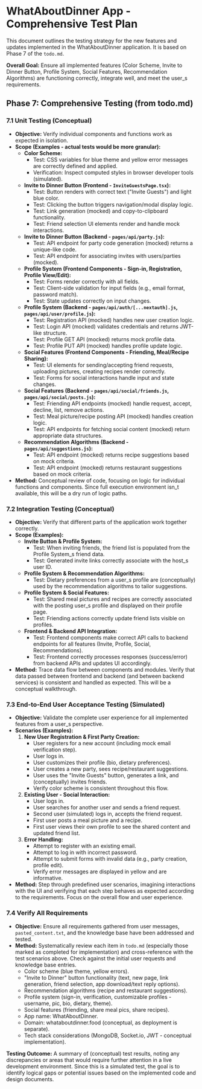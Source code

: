 # WhatAboutDinner App - Comprehensive Test Plan

This document outlines the testing strategy for the new features and updates implemented in the WhatAboutDinner application. It is based on Phase 7 of the `todo.md`.

**Overall Goal:** Ensure all implemented features (Color Scheme, Invite to Dinner Button, Profile System, Social Features, Recommendation Algorithms) are functioning correctly, integrate well, and meet the user_s requirements.

## Phase 7: Comprehensive Testing (from todo.md)

### 7.1 Unit Testing (Conceptual)

*   **Objective:** Verify individual components and functions work as expected in isolation.
*   **Scope (Examples - actual tests would be more granular):**
    *   **Color Scheme:**
        *   Test: CSS variables for blue theme and yellow error messages are correctly defined and applied.
        *   Verification: Inspect computed styles in browser developer tools (simulated).
    *   **Invite to Dinner Button (Frontend - `InviteGuestsPage.tsx`):**
        *   Test: Button renders with correct text ("Invite Guests") and light blue color.
        *   Test: Clicking the button triggers navigation/modal display logic.
        *   Test: Link generation (mocked) and copy-to-clipboard functionality.
        *   Test: Friend selection UI elements render and handle mock interactions.
    *   **Invite to Dinner Button (Backend - `pages/api/party.js`):**
        *   Test: API endpoint for party code generation (mocked) returns a unique-like code.
        *   Test: API endpoint for associating invites with users/parties (mocked).
    *   **Profile System (Frontend Components - Sign-in, Registration, Profile View/Edit):**
        *   Test: Forms render correctly with all fields.
        *   Test: Client-side validation for input fields (e.g., email format, password match).
        *   Test: State updates correctly on input changes.
    *   **Profile System (Backend - `pages/api/auth/[...nextauth].js`, `pages/api/user/profile.js`):**
        *   Test: Registration API (mocked) handles new user creation logic.
        *   Test: Login API (mocked) validates credentials and returns JWT-like structure.
        *   Test: Profile GET API (mocked) returns mock profile data.
        *   Test: Profile PUT API (mocked) handles profile update logic.
    *   **Social Features (Frontend Components - Friending, Meal/Recipe Sharing):**
        *   Test: UI elements for sending/accepting friend requests, uploading pictures, creating recipes render correctly.
        *   Test: Forms for social interactions handle input and state changes.
    *   **Social Features (Backend - `pages/api/social/friends.js`, `pages/api/social/posts.js`):**
        *   Test: Friending API endpoints (mocked) handle request, accept, decline, list, remove actions.
        *   Test: Meal picture/recipe posting API (mocked) handles creation logic.
        *   Test: API endpoints for fetching social content (mocked) return appropriate data structures.
    *   **Recommendation Algorithms (Backend - `pages/api/suggestions.js`):**
        *   Test: API endpoint (mocked) returns recipe suggestions based on mock criteria.
        *   Test: API endpoint (mocked) returns restaurant suggestions based on mock criteria.
*   **Method:** Conceptual review of code, focusing on logic for individual functions and components. Since full execution environment isn_t available, this will be a dry run of logic paths.

### 7.2 Integration Testing (Conceptual)

*   **Objective:** Verify that different parts of the application work together correctly.
*   **Scope (Examples):**
    *   **Invite Button & Profile System:**
        *   Test: When inviting friends, the friend list is populated from the Profile System_s friend data.
        *   Test: Generated invite links correctly associate with the host_s user ID.
    *   **Profile System & Recommendation Algorithms:**
        *   Test: Dietary preferences from a user_s profile are (conceptually) used by the recommendation algorithms to tailor suggestions.
    *   **Profile System & Social Features:**
        *   Test: Shared meal pictures and recipes are correctly associated with the posting user_s profile and displayed on their profile page.
        *   Test: Friending actions correctly update friend lists visible on profiles.
    *   **Frontend & Backend API Integration:**
        *   Test: Frontend components make correct API calls to backend endpoints for all features (Invite, Profile, Social, Recommendations).
        *   Test: Frontend correctly processes responses (success/error) from backend APIs and updates UI accordingly.
*   **Method:** Trace data flow between components and modules. Verify that data passed between frontend and backend (and between backend services) is consistent and handled as expected. This will be a conceptual walkthrough.

### 7.3 End-to-End User Acceptance Testing (Simulated)

*   **Objective:** Validate the complete user experience for all implemented features from a user_s perspective.
*   **Scenarios (Examples):**
    1.  **New User Registration & First Party Creation:**
        *   User registers for a new account (including mock email verification step).
        *   User logs in.
        *   User customizes their profile (bio, dietary preferences).
        *   User creates a new party, sees recipe/restaurant suggestions.
        *   User uses the "Invite Guests" button, generates a link, and (conceptually) invites friends.
        *   Verify color scheme is consistent throughout this flow.
    2.  **Existing User - Social Interaction:**
        *   User logs in.
        *   User searches for another user and sends a friend request.
        *   Second user (simulated) logs in, accepts the friend request.
        *   First user posts a meal picture and a recipe.
        *   First user views their own profile to see the shared content and updated friend list.
    3.  **Error Handling:**
        *   Attempt to register with an existing email.
        *   Attempt to log in with incorrect password.
        *   Attempt to submit forms with invalid data (e.g., party creation, profile edit).
        *   Verify error messages are displayed in yellow and are informative.
*   **Method:** Step through predefined user scenarios, imagining interactions with the UI and verifying that each step behaves as expected according to the requirements. Focus on the overall flow and user experience.

### 7.4 Verify All Requirements

*   **Objective:** Ensure all requirements gathered from user messages, `pasted_content.txt`, and the knowledge base have been addressed and tested.
*   **Method:** Systematically review each item in `todo.md` (especially those marked as completed for implementation) and cross-reference with the test scenarios above. Check against the initial user requests and knowledge base entries.
    *   Color scheme (blue theme, yellow errors).
    *   "Invite to Dinner" button functionality (text, new page, link generation, friend selection, app download/text reply options).
    *   Recommendation algorithms (recipe and restaurant suggestions).
    *   Profile system (sign-in, verification, customizable profiles - username, pic, bio, dietary, theme).
    *   Social features (friending, share meal pics, share recipes).
    *   App name: WhatAboutDinner.
    *   Domain: whataboutdinner.food (conceptual, as deployment is separate).
    *   Tech stack considerations (MongoDB, Socket.io, JWT - conceptual implementation).

**Testing Outcome:** A summary of (conceptual) test results, noting any discrepancies or areas that would require further attention in a live development environment. Since this is a simulated test, the goal is to identify logical gaps or potential issues based on the implemented code and design documents.

